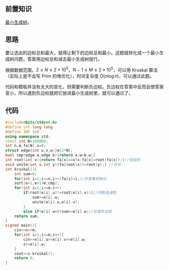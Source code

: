 ## 前置知识
[最小生成树](https://www.luogu.com.cn/problem/solution/P3366)。

## 思路
要让选出的边权总和最大，就得让剩下的边权总和最小。这题就转化成一个最小生成树问题，答案用边权总和减去最小生成树就行。

根据数据范围，$2\le N\le2\times10^5$，$N-1\le M\le2\times10^5$，可以用 Kruskal 算法（实际上是不会写 Prim 的堆优化），时间复杂度 $O(n\log n)$，可以通过此题。

代码和模板并没有太大的变化，但需要判断负边权。负边权在答案中反而会使答案变小，所以遇到负边权就把它放进最小生成树里，就可以通过了。

## 代码
```cpp
#include<bits/stdc++.h>
#define int long long
#define INF 1e9
using namespace std;
const int N=200009;
int n,m,fa[N],s=0;
struct edge{int u,v,w;}e[2*N];
bool cmp(edge a,edge b){return a.w<b.w;}
int root(int x){return fa[x]==x?x:fa[x]=root(fa[x]);}//找祖先
void unite(int x,int y){fa[root(x)]=root(y);} //合并
int kruskal(){
	int sum=0;
	for(int i=1;i<=n;i++)fa[i]=i;//并查集初始化
	sort(e+1,e+1+m,cmp);
	for(int i=1;i<=m;i++)
		if(root(e[i].u)!=root(e[i].v)){//判断连通性
			sum+=e[i].w;
			unite(e[i].u,e[i].v);
		}
		else if(e[i].w<0)sum+=e[i].w;//处理负边权
	return sum;
}
signed main(){
	cin>>n>>m;
	for(int i=1;i<=m;i++){
		cin>>e[i].u>>e[i].v>>e[i].w;
		s+=e[i].w;
	}
	cout<<s-kruskal();
	return 0;
}
```
